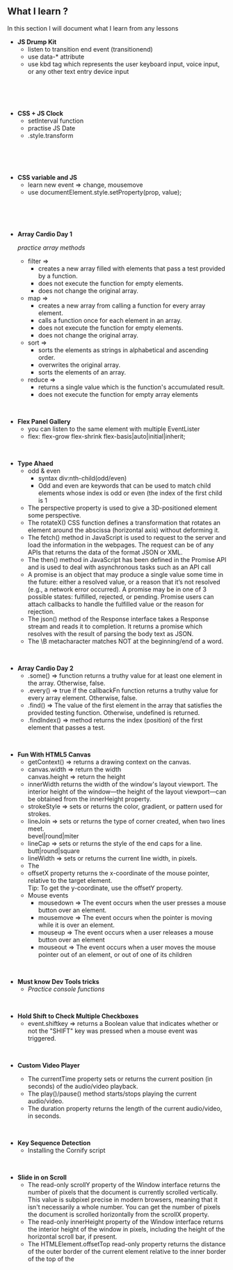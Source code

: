## What I learn ?

In this section I will document what I learn from any lessons 


- **JS Drump Kit**
  - listen to transition end event (transitionend)
  - use data-* attribute 
  - use kbd tag which represents the user keyboard input, voice input, or any other text entry device input

</br></br></br>

- **CSS + JS Clock**
  - setInterval function 
  - practise JS Date
  - .style.transform

</br></br></br>

- **CSS variable and JS**
  - learn new event => change, mousemove
  - use documentElement.style.setProperty(prop, value);

</br></br></br>

- **Array Cardio Day 1**
  
   *practice array methods*
    - filter => 
      -  creates a new array filled with elements that pass a test provided by a function.
      -  does not execute the function for empty elements.
      -  does not change the original array.
    - map => 
      - creates a new array from calling a function for every array element.
      - calls a function once for each element in an array.
      - does not execute the function for empty elements.
      -  does not change the original array.
    - sort =>
      - sorts the elements as strings in alphabetical and ascending order.
      -  overwrites the original array.
      -  sorts the elements of an array.
    - reduce =>
      - returns a single value which is the function's accumulated result.
      -  does not execute the function for empty array elements   
  
</br>

- **Flex Panel Gallery**
  - you can listen to the same element with multiple EventLister  
  - flex: flex-grow flex-shrink flex-basis|auto|initial|inherit;

</br>

- **Type Ahaed**
  - odd & even
    - syntax div:nth-child(odd/even)
    - Odd and even are keywords that can be used to match child elements whose index is odd or even (the index of the first child is 1
  - The perspective property is used to give a 3D-positioned element some perspective.
  - The rotateX() CSS function defines a transformation that rotates an element around the abscissa (horizontal axis) without deforming it.
  - The fetch() method in JavaScript is used to request to the server and load the information in the webpages. The request can be of any APIs that returns the data of the format JSON or XML.
  - The then() method in JavaScript has been defined in the Promise API and is used to deal with asynchronous tasks such as an API call
  - A promise is an object that may produce a single value some time in the future: either a resolved value, or a reason that it’s not resolved (e.g., a network error occurred). A promise may be in one of 3 possible states: fulfilled, rejected, or pending. Promise users can attach callbacks to handle the fulfilled value or the reason for rejection.
  - The json() method of the Response interface takes a Response stream and reads it to completion. It returns a promise which resolves with the result of parsing the body text as JSON.
  - The \B metacharacter matches NOT at the beginning/end of a word.
  
</br>

 - **Array Cardio Day 2**
   - .some() => function returns a truthy value for at least one element in the array. Otherwise, false.
   - .every() => true if the callbackFn function returns a truthy value for every array element. Otherwise, false.
   - .find() => The value of the first element in the array that satisfies the provided testing function. Otherwise, undefined is returned.
   - .findIndex() => method returns the index (position) of the first element that passes a test.
  
  </br>

  - **Fun With HTML5 Canvas**
    - getContext() => returns a drawing context on the canvas.
    - canvas.width => return the width <br>canvas.height => return the height 
    - innerWidth returns the width of the window's layout viewport. The interior height of the window—the height of the layout viewport—can be obtained from the innerHeight  property. 
    - strokeStyle => sets or returns the color, gradient, or pattern used for strokes.
    - lineJoin => sets or returns the type of corner created, when two lines meet.<br>bevel|round|miter
    - lineCap =>  sets or returns the style of the end caps for a line. <br> butt|round|square
    - lineWidth =>  sets or returns the current line width, in pixels.
    - The
    - <span offsetX >offsetX property returns the x-coordinate of the mouse pointer, relative to the target element.<br>Tip: To get the y-coordinate, use the offsetY property.
    - Mouse events
      - mousedown => The event occurs when the user presses a mouse button over an element.
      - mousemove => The event occurs when the pointer is moving while it is over an element.
      - mouseup => The event occurs when a user releases a mouse button over an element
      - mouseout => The event occurs when a user moves the mouse pointer out of an element, or out of one of its children
  
  <br>

  - **Must know Dev Tools tricks**
    - *Practice console functions*
  
  <br>

  - **Hold Shift to Check Multiple Checkboxes**
    - event.shiftkey  => returns a Boolean value that indicates whether or not the "SHIFT" key was pressed when a mouse event was triggered.

  <br>

  - **Custom Video Player**

    - The currentTime property sets or returns the current position (in seconds) of the audio/video playback.
    - The play()/pause() method starts/stops playing the current audio/video.
    - The duration property returns the length of the current audio/video, in seconds.

  <br>

  - **Key Sequence Detection**
    - Installing the Cornify script

  <br>

  - **Slide in on Scroll**
    -  The read-only scrollY property of the Window interface returns the number of pixels that the document is currently scrolled vertically.
    This value is subpixel precise in modern browsers, meaning that it isn't necessarily a whole number. You can get the number of pixels the document is scrolled horizontally from the scrollX property. 
    - The read-only innerHeight property of the Window interface returns the interior height of the window in pixels, including the height of the horizontal scroll bar, if present. 
    - The HTMLElement.offsetTop read-only property returns the distance of the outer border of the current element relative to the inner border of the top of the 